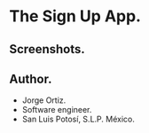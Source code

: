 # The Sign Up App.


## Screenshots.


## Author.

- Jorge Ortiz.
- Software engineer.
- San Luis Potosí, S.L.P. México.
